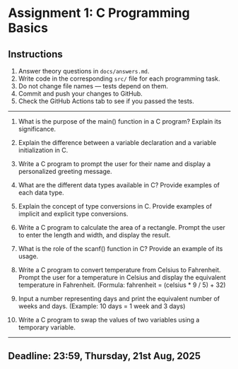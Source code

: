 # Assignment 1: C Programming Basics

## Instructions
1. Answer theory questions in `docs/answers.md`.
2. Write code in the corresponding `src/` file for each programming task.
3. Do not change file names — tests depend on them.
4. Commit and push your changes to GitHub.
5. Check the GitHub Actions tab to see if you passed the tests.

---

1. What is the purpose of the main() function in a C program? Explain its significance.
   
2. Explain the difference between a variable declaration and a variable initialization in C.
   
3. Write a C program to prompt the user for their name and display a personalized greeting message.
   
4. What are the different data types available in C? Provide examples of each data type.
   
5. Explain the concept of type conversions in C. Provide examples of implicit and explicit type conversions.
    
6. Write a C program to calculate the area of a rectangle. Prompt the user to enter the length and width, and display the result.
    
7. What is the role of the scanf() function in C? Provide an example of its usage.
    
8. Write a C program to convert temperature from Celsius to Fahrenheit. Prompt the user for a temperature in Celsius and display the equivalent temperature in Fahrenheit. (Formula: fahrenheit = (celsius * 9 / 5) + 32)
    
9. Input a number representing days and print the equivalent number of weeks and days. (Example: 10 days = 1 week and 3 days)
    
10. Write a C program to swap the values of two variables using a temporary variable.

---
**Deadline:** 23:59, Thursday, 21st Aug, 2025
---
